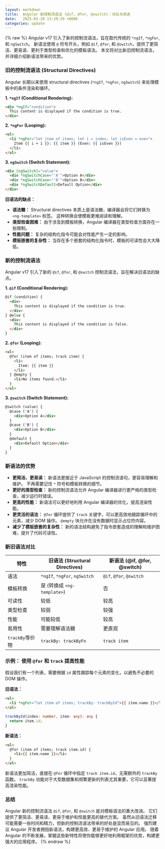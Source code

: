 ```yaml
---
layout: markdown
title:  Angular 新控制流语法 (@if, @for, @switch)：对比与改进
date:   2025-03-20 13:39:39 +0800
categories: update
---
```


{% raw %}
Angular v17 引入了新的控制流语法，旨在取代传统的 `*ngIf`, `*ngFor`, 和 `ngSwitch`。 新语法使用 `@` 符号开头，例如 `@if`, `@for`, 和 `@switch`，提供了更简洁、更易读、更利于类型检查和优化的模板语法。  本文将对比新旧控制流语法，并详细介绍新语法带来的优势。

### 旧的控制流语法 (Structural Directives)

Angular 长期以来使用 structural directives (`*ngIf`, `*ngFor`, `ngSwitch`) 来处理模板中的条件渲染和循环。

**1. `*ngIf` (Conditional Rendering):**

```html
<div *ngIf="condition">
  This content is displayed if the condition is true.
</div>
```

**2. `*ngFor` (Looping):**

```html
<ul>
  <li *ngFor="let item of items; let i = index; let isEven = even">
    Item {{ i + 1 }}: {{ item }} (Even: {{ isEven }})
  </li>
</ul>
```

**3. `ngSwitch` (Switch Statement):**

```html
<div [ngSwitch]="value">
  <div *ngSwitchCase="'A'">Option A</div>
  <div *ngSwitchCase="'B'">Option B</div>
  <div *ngSwitchDefault>Default Option</div>
</div>
```

**旧语法的缺点：**

*   **语法糖：** Structural directives 本质上是语法糖，编译器会将它们转换为 `<ng-template>` 标签。  这种转换会使模板更难阅读和理解。
*   **类型检查困难：** 由于涉及到模板转换，Angular 编译器在类型检查方面存在一些限制。
*   **性能问题：**  复杂的结构化指令可能会对性能产生一定的影响。
*   **模板嵌套的复杂性：** 当存在多个嵌套的结构化指令时，模板的可读性会大大降低。

### 新的控制流语法

Angular v17 引入了新的 `@if`, `@for`, 和 `@switch` 控制流语法，旨在解决旧语法的缺点。

**1. `@if` (Conditional Rendering):**

```html
@if (condition) {
  <div>
    This content is displayed if the condition is true.
  </div>
} @else {
  <div>
    This content is displayed if the condition is false.
  </div>
}
```

**2. `@for` (Looping):**

```html
<ul>
  @for (item of items; track item) {
    <li>
      Item: {{ item }}
    </li>
  } @empty {
    <li>No items found.</li>
  }
</ul>
```

**3. `@switch` (Switch Statement):**

```html
@switch (value) {
  @case ('A') {
    <div>Option A</div>
  }
  @case ('B') {
    <div>Option B</div>
  }
  @default {
    <div>Default Option</div>
  }
}
```

### 新语法的优势

*   **更简洁、更易读：**  新语法更接近于 JavaScript 的控制流语句，更容易理解和维护。  不再需要记住 `*` 符号和模板转换的细节。
*   **更好的类型检查：**  新的控制流语法允许 Angular 编译器进行更严格的类型检查，减少运行时错误。
*   **更高的性能：**  新语法可以更好地利用 Angular 编译器的优化，提高渲染性能。
*   **更灵活的语法：**  `@for` 循环提供了 `track` 关键字，可以更高效地跟踪循环中的元素，减少 DOM 操作。  `@empty` 块允许在没有数据时显示占位符内容。
*   **减少了模板嵌套的复杂性：** 新的语法结构避免了指令嵌套造成的理解和维护困难，提升了代码可读性。

### 新旧语法对比

| 特性           | 旧语法 (Structural Directives) | 新语法 (@if, @for, @switch) |
| -------------- | ----------------------------- | ----------------------------- |
| 语法           | `*ngIf`, `*ngFor`, `ngSwitch` | `@if`, `@for`, `@switch`       |
| 模板转换       | 是 (转换成 `<ng-template>`)     | 否                           |
| 可读性         | 较低                          | 较高                          |
| 类型检查       | 较弱                          | 较强                          |
| 性能           | 可能较低                       | 较高                          |
| 易用性         | 需要理解语法糖                | 更直观                         |
|  `trackBy`等价物|  `trackBy: trackByFn`        |  `track item`                |

### 示例： 使用 `@for` 和 `track` 提高性能

假设我们有一个列表，需要根据 `id` 属性跟踪每个元素的变化，以避免不必要的 DOM 操作。

**旧语法：**

```html
<ul>
  <li *ngFor="let item of items; trackBy: trackById">{{ item.name }}</li>
</ul>
```

```typescript
trackById(index: number, item: any): any {
  return item.id;
}
```

**新语法：**

```html
<ul>
  @for (item of items; track item.id) {
    <li>{{ item.name }}</li>
  }
</ul>
```

新语法更加简洁，直接在 `@for` 循环中指定 `track item.id`，无需额外的 `trackBy` 函数。  `trackBy` 功能对于大型数据集和频繁更新的列表尤其重要，它可以显著提高渲染性能。

### 总结

Angular 新的控制流语法 `@if`, `@for`, 和 `@switch` 是对模板语法的重大改进。  它们提供了更简洁、更易读、更易于维护和性能更高的替代方案。  虽然从旧语法迁移可能需要一些时间和精力，但新的控制流语法带来的好处是显而易见的。  强烈建议 Angular 开发者拥抱新语法，构建更高效、更易于维护的 Angular 应用。  随着 Angular 的不断发展，掌握这些新特性将使你能够更好地利用框架的优势，构建更强大的应用程序。
{% endraw %}